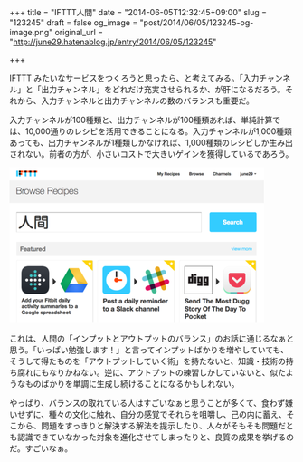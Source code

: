 +++
title = "IFTTT人間"
date = "2014-06-05T12:32:45+09:00"
slug = "123245"
draft = false
og_image = "post/2014/06/05/123245-og-image.png"
original_url = "http://june29.hatenablog.jp/entry/2014/06/05/123245"

+++

<p>IFTTT みたいなサービスをつくろうと思ったら、と考えてみる。「入力チャンネル」と「出力チャンネル」をどれだけ充実させられるか、が肝になるだろう。それから、入力チャンネルと出力チャンネルの数のバランスも重要だ。</p>
<p>入力チャンネルが100種類と、出力チャンネルが100種類あれば、単純計算では、10,000通りのレシピを活用できることになる。入力チャンネルが1,000種類あっても、出力チャンネルが1種類しかなければ、1,000種類のレシピしか生み出されない。前者の方が、小さいコストで大きいゲインを獲得しているであろう。</p>
<p><span itemscope itemtype="http://schema.org/Photograph"><img src="/post/2014/06/05/123245-20140605123026.png" alt="f:id:june29:20140605123026p:plain" title="f:id:june29:20140605123026p:plain" class="hatena-fotolife" itemprop="image"></span></p>
<p>これは、人間の「インプットとアウトプットのバランス」のお話に通じるなぁと思う。「いっぱい勉強します！」と言ってインプットばかりを増やしていても、そうして得たものを「アウトプットしていく術」を持たないと、知識・技術の持ち腐れにもなりかねない。逆に、アウトプットの練習しかしていないと、似たようなものばかりを単調に生成し続けることになるかもしれない。</p>
<p>やっぱり、バランスの取れている人はすごいなぁと思うことが多くて、食わず嫌いせずに、種々の文化に触れ、自分の感覚でそれらを咀嚼し、己の内に蓄え、そこから、問題をすっきりと解決する解法を提示したり、人々がそもそも問題だとも認識できていなかった対象を進化させてしまったりと、良質の成果を挙げるのだ。すごいなぁ。</p>
